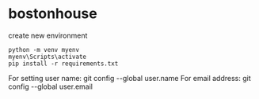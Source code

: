 # bostonhouse

create new environment

```
python -m venv myenv
myenv\Scripts\activate
pip install -r requirements.txt

```
For setting user name: git config --global user.name
For email address: git config --global user.email   
